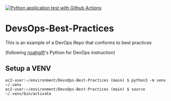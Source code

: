 [![Python application test with Github Actions](https://github.com/cmagganas/DevsOps-Best-Practices/actions/workflows/main.yml/badge.svg)](https://github.com/cmagganas/DevsOps-Best-Practices/actions/workflows/main.yml)

# DevsOps-Best-Practices
This is an example of a DevOps Repo that conforms to best practices

(following [noahgift](https://github.com/noahgift)'s Python for DevOps instruction)

## Setup a VENV

```
ec2-user:~/environment/DevsOps-Best-Practices (main) $ python3 -m venv ~/.venv
ec2-user:~/environment/DevsOps-Best-Practices (main) $ source ~/.venv/bin/activate
```
